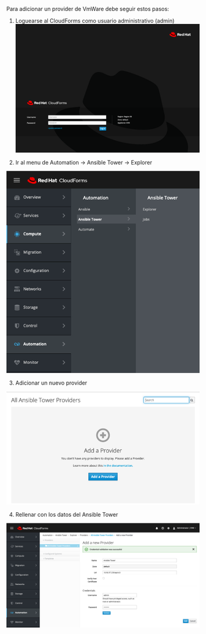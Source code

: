 Para adicionar un provider de VmWare debe seguir estos pasos:

1. Loguearse al CloudForms como usuario administrativo (admin)
![Ref](../images/CFlogin.png)

2. Ir al menu de Automation -> Ansible Tower -> Explorer

![Ref](../images/CFprovider2.png)

3. Adicionar un nuevo provider 

![Ref](../images/CFAnsibleprovider.png)

4. Rellenar con los datos del Ansible Tower

![Ref](../images/CFAnsibleparams.png)

